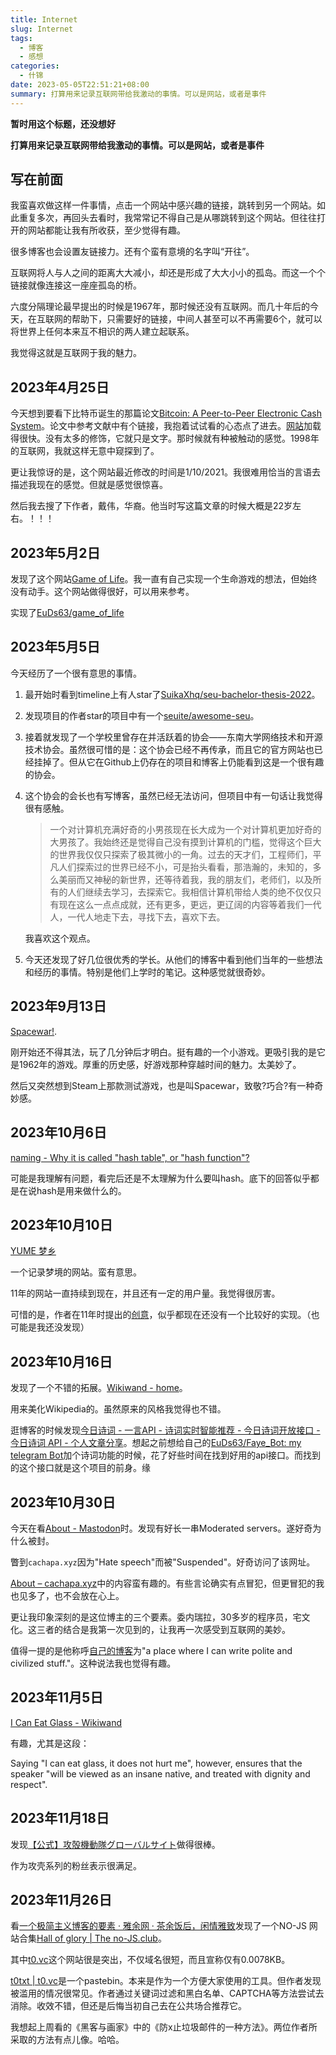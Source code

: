 ```yaml
---
title: Internet
slug: Internet
tags:
  - 博客
  - 感想
categories:
  - 什锦
date: 2023-05-05T22:51:21+08:00
summary: 打算用来记录互联网带给我激动的事情。可以是网站，或者是事件
---
```


**暂时用这个标题，还没想好**

**打算用来记录互联网带给我激动的事情。可以是网站，或者是事件**

## 写在前面
我蛮喜欢做这样一件事情，点击一个网站中感兴趣的链接，跳转到另一个网站。如此重复多次，再回头去看时，我常常记不得自己是从哪跳转到这个网站。但往往打开的网站都能让我有所收获，至少觉得有趣。

很多博客也会设置友链接力。还有个蛮有意境的名字叫“开往”。

互联网将人与人之间的距离大大减小，却还是形成了大大小小的孤岛。而这一个个链接就像连接这一座座孤岛的桥。

六度分隔理论最早提出的时候是1967年，那时候还没有互联网。而几十年后的今天，在互联网的帮助下，只需要好的链接，中间人甚至可以不再需要6个，就可以将世界上任何本来互不相识的两人建立起联系。

我觉得这就是互联网于我的魅力。

## 2023年4月25日
今天想到要看下比特币诞生的那篇论文[Bitcoin: A Peer-to-Peer Electronic Cash System](https://bitcoin.org/bitcoin.pdf)。论文中参考文献中有个链接，我抱着试试看的心态点了进去。[网站](http://www.weidai.com/bmoney.txt)加载得很快。没有太多的修饰，它就只是文字。那时候就有种被触动的感觉。1998年的互联网，我就这样无意中窥探到了。

更让我惊讶的是，这个网站最近修改的时间是1/10/2021。我很难用恰当的言语去描述我现在的感觉。但就是感觉很惊喜。

然后我去搜了下作者，戴伟，华裔。他当时写这篇文章的时候大概是22岁左右。！！！

## 2023年5月2日
发现了这个网站[Game of Life](https://playgameoflife.com/)。我一直有自己实现一个生命游戏的想法，但始终没有动手。这个网站做得很好，可以用来参考。

实现了[EuDs63/game_of_life](https://github.com/EuDs63/game_of_life)

## 2023年5月5日
今天经历了一个很有意思的事情。
1. 最开始时看到timeline上有人star了[SuikaXhq/seu-bachelor-thesis-2022](https://github.com/SuikaXhq/seu-bachelor-thesis-2022)。
2. 发现项目的作者star的项目中有一个[seuite/awesome-seu](https://github.com/seuite/awesome-seu)。
3. 接着就发现了一个学校里曾存在并活跃着的协会——东南大学网络技术和开源技术协会。虽然很可惜的是：这个协会已经不再传承，而且它的官方网站也已经挂掉了。但从它在Github上仍存在的项目和博客上仍能看到这是一个很有趣的协会。
4. 这个协会的会长也有写博客，虽然已经无法访问，但项目中有一句话让我觉得很有感触。
   >一个对计算机充满好奇的小男孩现在长大成为一个对计算机更加好奇的大男孩了。我始终还是觉得自己没有摸到计算机的门槛，觉得这个巨大的世界我仅仅只探索了极其微小的一角。过去的天才们，工程师们，平凡人们探索过的世界已经不小，可是抬头看看，那浩瀚的，未知的，多么美丽而又神秘的新世界，还等待着我，我的朋友们，老师们，以及所有的人们继续去学习，去探索它。我相信计算机带给人类的绝不仅仅只有现在这么一点点成就，还有更多，更远，更辽阔的内容等着我们一代人，一代人地走下去，寻找下去，喜欢下去。

    我喜欢这个观点。
5. 今天还发现了好几位很优秀的学长。从他们的博客中看到他们当年的一些想法和经历的事情。特别是他们上学时的笔记。这种感觉就很奇妙。

## 2023年9月13日
[Spacewar!](https://spacewar.oversigma.com/).

刚开始还不得其法，玩了几分钟后才明白。挺有趣的一个小游戏。更吸引我的是它是1962年的游戏。厚重的历史感，好游戏那种穿越时间的魅力。太美妙了。

然后又突然想到Steam上那款测试游戏，也是叫Spacewar，致敬?巧合?有一种奇妙感。

## 2023年10月6日
[naming - Why it is called "hash table", or "hash function"? ](https://softwareengineering.stackexchange.com/questions/108124/why-it-is-called-hash-table-or-hash-function-hash-doesnt-make-any-sense-t)

可能是我理解有问题，看完后还是不太理解为什么要叫hash。底下的回答似乎都是在说hash是用来做什么的。

## 2023年10月10日
[YUME 梦乡](http://yume.ly/)

一个记录梦境的网站。蛮有意思。

11年的网站一直持续到现在，并且还有一定的用户量。我觉得很厉害。

可惜的是，作者在11年时提出的[创意](http://yume.ly/dream/1)，似乎都现在还没有一个比较好的实现。（也可能是我还没发现）

## 2023年10月16日
发现了一个不错的拓展。[Wikiwand - home](https://www.wikiwand.com/)。

用来美化Wikipedia的。虽然原来的风格我觉得也不错。

逛博客的时候发现[今日诗词 - 一言API - 诗词实时智能推荐 - 今日诗词开放接口 - 今日诗词 API - 个人文章分享](https://www.jinrishici.com/#)。想起之前想给自己的[EuDs63/Faye_Bot: my telegram Bot](https://github.com/EuDs63/Faye_Bot)加个诗词功能的时候，花了好些时间在找到好用的api接口。而找到的这个接口就是这个项目的前身。缘

## 2023年10月30日
今天在看[About - Mastodon](https://mastodon.social/about)时。发现有好长一串Moderated servers。遂好奇为什么被封。

瞥到`cachapa.xyz`因为"Hate speech"而被"Suspended"。好奇访问了该网址。

[About – cachapa.xyz](https://cachapa.xyz/about/)中的内容蛮有趣的。有些言论确实有点冒犯，但更冒犯的我也见多了，也不会放在心上。

更让我印象深刻的是这位博主的三个要素。委内瑞拉，30多岁的程序员，宅文化。这三者的结合是我第一次见到的，让我再一次感受到互联网的美妙。

值得一提的是他称呼[自己的博客](https://blog.cachapa.xyz/)为"a place where I can write polite and civilized stuff."。这种说法我也觉得有趣。

## 2023年11月5日
[I Can Eat Glass - Wikiwand](https://www.wikiwand.com/en/I_Can_Eat_Glass)

有趣，尤其是这段：

Saying "I can eat glass, it does not hurt me", however, ensures that the speaker "will be viewed as an insane native, and treated with dignity and respect".

## 2023年11月18日
发现[【公式】攻殻機動隊グローバルサイト](https://theghostintheshell.jp/)做得很棒。

作为攻壳系列的粉丝表示很满足。

## 2023年11月26日
看[一个极简主义博客的要素 · 雅余网 · 茶余饭后，闲情雅致](https://yayu.net/3762.html)发现了一个NO-JS 网站合集[Hall of glory | The no-JS.club](https://no-js.club/members/)。

其中[t0.vc](https://t0.vc/)这个网站很是突出，不仅域名很短，而且宣称仅有0.0078KB。

[t0txt | t0.vc](https://t0.vc/t)是一个pastebin。本来是作为一个方便大家使用的工具。但作者发现被滥用的情况很常见。作者通过关键词过滤和黑白名单、CAPTCHA等方法尝试去消除。收效不错，但还是后悔当初自己去在公共场合推荐它。

我想起上周看的《黑客与画家》中的《防x止垃圾邮件的一种方法》。两位作者所采取的方法有点儿像。哈哈。

